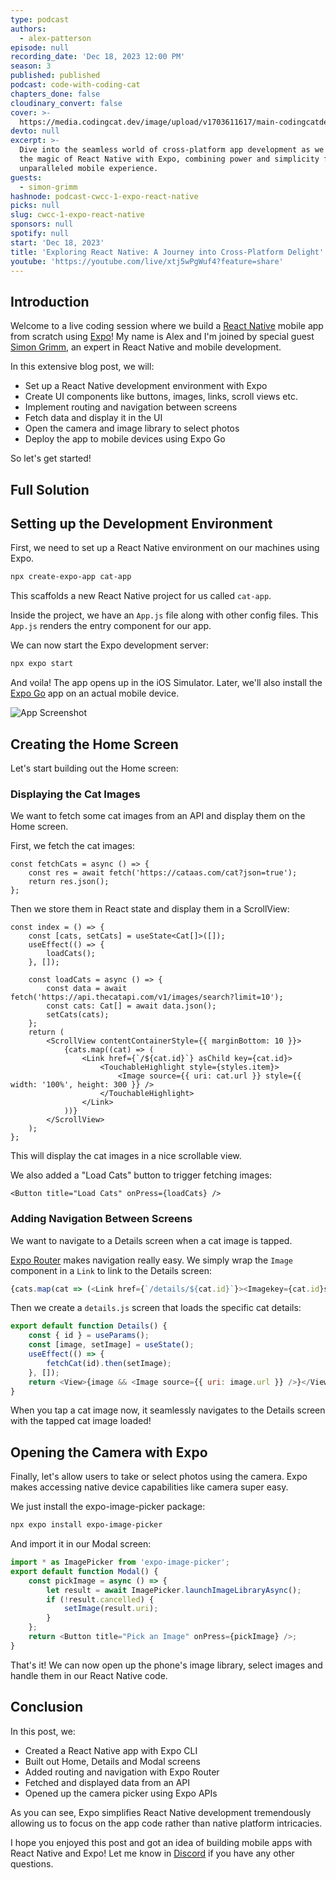 ```yaml
---
type: podcast
authors:
  - alex-patterson
episode: null
recording_date: 'Dec 18, 2023 12:00 PM'
season: 3
published: published
podcast: code-with-coding-cat
chapters_done: false
cloudinary_convert: false
cover: >-
  https://media.codingcat.dev/image/upload/v1703611617/main-codingcatdev-photo/3_ReactNativeExpo.png
devto: null
excerpt: >-
  Dive into the seamless world of cross-platform app development as we unravel
  the magic of React Native with Expo, combining power and simplicity for an
  unparalleled mobile experience.
guests:
  - simon-grimm
hashnode: podcast-cwcc-1-expo-react-native
picks: null
slug: cwcc-1-expo-react-native
sponsors: null
spotify: null
start: 'Dec 18, 2023'
title: 'Exploring React Native: A Journey into Cross-Platform Delight'
youtube: 'https://youtube.com/live/xtj5wPgWuf4?feature=share'
---
```


<script>
  import OpenIn from '$lib/components/content/OpenIn.svelte'
</script>

<OpenIn url="https://github.com/CodingCatDev/cwcc-expo-react-native-catapp"  />

## Introduction

Welcome to a live coding session where we build a [React Native](https://reactnative.dev/) mobile app from scratch using [Expo](https://expo.dev/)! My name is Alex and I'm joined by special guest [Simon Grimm](/guest/simon-grimm), an expert in React Native and mobile development.

In this extensive blog post, we will:

- Set up a React Native development environment with Expo
- Create UI components like buttons, images, links, scroll views etc.
- Implement routing and navigation between screens
- Fetch data and display it in the UI
- Open the camera and image library to select photos
- Deploy the app to mobile devices using Expo Go

So let's get started!

## Full Solution

## Setting up the Development Environment

First, we need to set up a React Native environment on our machines using Expo.

```bash
npx create-expo-app cat-app
```

This scaffolds a new React Native project for us called `cat-app`.

Inside the project, we have an `App.js` file along with other config files. This `App.js` renders the entry component for our app.

We can now start the Expo development server:

```bash
npx expo start
```

And voila! The app opens up in the iOS Simulator. Later, we'll also install the [Expo Go](https://expo.dev/client) app on an actual mobile device.

![App Screenshot](https://media.codingcat.dev/image/upload/h_600/v1703613845/main-codingcatdev-photo/Screenshot_2023-12-26_at_1.03.56_PM.png)

## Creating the Home Screen

Let's start building out the Home screen:

### Displaying the Cat Images

We want to fetch some cat images from an API and display them on the Home screen.

First, we fetch the cat images:

```tsx
const fetchCats = async () => {
	const res = await fetch('https://cataas.com/cat?json=true');
	return res.json();
};
```

Then we store them in React state and display them in a ScrollView:

```tsx
const index = () => {
	const [cats, setCats] = useState<Cat[]>([]);
	useEffect(() => {
		loadCats();
	}, []);

	const loadCats = async () => {
		const data = await fetch('https://api.thecatapi.com/v1/images/search?limit=10');
		const cats: Cat[] = await data.json();
		setCats(cats);
	};
	return (
		<ScrollView contentContainerStyle={{ marginBottom: 10 }}>
			{cats.map((cat) => (
				<Link href={`/${cat.id}`} asChild key={cat.id}>
					<TouchableHighlight style={styles.item}>
						<Image source={{ uri: cat.url }} style={{ width: '100%', height: 300 }} />
					</TouchableHighlight>
				</Link>
			))}
		</ScrollView>
	);
};
```

This will display the cat images in a nice scrollable view.

We also added a "Load Cats" button to trigger fetching images:

```tsx
<Button title="Load Cats" onPress={loadCats} />
```

### Adding Navigation Between Screens

We want to navigate to a Details screen when a cat image is tapped.

[Expo Router](https://docs.expo.dev/router/introduction/) makes navigation really easy. We simply wrap the `Image` component in a `Link` to link to the Details screen:

```js
{cats.map(cat => (<Link href={`/details/${cat.id}`}><Imagekey={cat.id}source={{uri: cat.url}}style={{width: 100, height: 100}}/></Link>))}
```

Then we create a `details.js` screen that loads the specific cat details:

```js
export default function Details() {
	const { id } = useParams();
	const [image, setImage] = useState();
	useEffect(() => {
		fetchCat(id).then(setImage);
	}, []);
	return <View>{image && <Image source={{ uri: image.url }} />}</View>;
}
```

When you tap a cat image now, it seamlessly navigates to the Details screen with the tapped cat image loaded!

## Opening the Camera with Expo

Finally, let's allow users to take or select photos using the camera. Expo makes accessing native device capabilities like camera super easy.

We just install the expo-image-picker package:

```sh
npx expo install expo-image-picker
```

And import it in our Modal screen:

```js
import * as ImagePicker from 'expo-image-picker';
export default function Modal() {
	const pickImage = async () => {
		let result = await ImagePicker.launchImageLibraryAsync();
		if (!result.cancelled) {
			setImage(result.uri);
		}
	};
	return <Button title="Pick an Image" onPress={pickImage} />;
}
```

That's it! We can now open up the phone's image library, select images and handle them in our React Native code.

## Conclusion

In this post, we:

- Created a React Native app with Expo CLI
- Built out Home, Details and Modal screens
- Added routing and navigation with Expo Router
- Fetched and displayed data from an API
- Opened up the camera picker using Expo APIs

As you can see, Expo simplifies React Native development tremendously allowing us to focus on the app code rather than native platform intricacies.

I hope you enjoyed this post and got an idea of building mobile apps with React Native and Expo! Let me know in [Discord](https://discord.com/invite/fRJTRjR) if you have any other questions.
